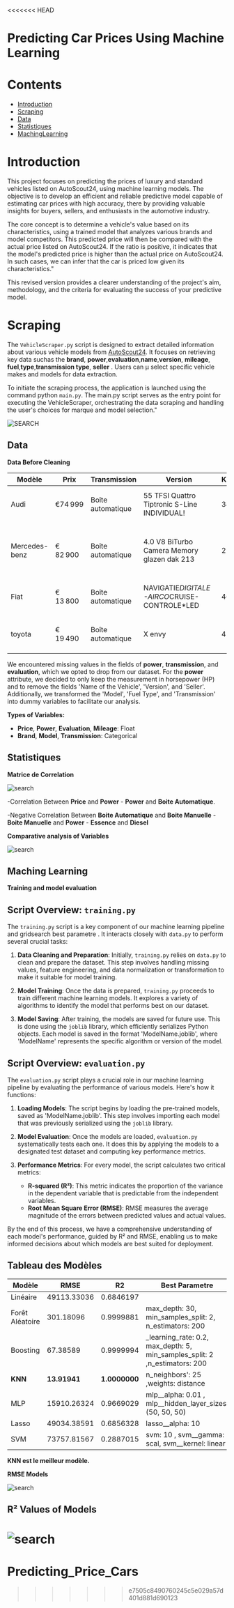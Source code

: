 <<<<<<< HEAD
# Predicting Car Prices Using Machine Learning

# Contents

* [Introduction](#Introduction)
* [Scraping](#Scraping)
* [Data](#Data)
* [Statistiques](#Statistiques)
* [MachingLearning](#MachingLearning)


# Introduction

This project focuses on predicting the prices of luxury and standard vehicles listed on AutoScout24, using machine learning models. The objective is to develop an efficient and reliable predictive model capable of estimating car prices with high accuracy, there by providing valuable insights for buyers, sellers, and enthusiasts in the automotive industry.

The core concept is to determine a vehicle's value based on its characteristics, using a trained model that analyzes various brands and model competitors. This predicted price will then be compared with the actual price listed on AutoScout24. If the ratio is positive, it indicates that the model's predicted price is higher than the actual price on AutoScout24. In such cases, we can infer that the car is priced low given its characteristics."

This revised version provides a clearer understanding of the project's aim, methodology, and the criteria for evaluating the success of your predictive model.

 


# Scraping

The `VehicleScraper.py` script is designed to extract detailed information about various vehicle models from [AutoScout24](https://www.autoscout24.be/fr/). It focuses on
 retrieving key data suchas the **brand**, **power**,**evaluation**,**name**,**version**, **mileage**, **fuel**,**type**,**transmission type**, **seller** . Users can µ
 select specific vehicle makes and models for data extraction.

To initiate the scraping process, the application is launched using the command python `main.py`. The main.py script serves as the entry point for 
executing the VehicleScraper, orchestrating the data scraping and handling the user's choices for marque and model selection."

![SEARCH](R/corr.PNG)




## Data 

**Data Before Cleaning**



| Modèle | Prix | Transmission | Version | Kilométrage | Carburant | Puissance | Évaluations | Vendeur | Nom de la Voiture | Date |
|--------|------|--------------|---------|-------------|-----------|-----------|-------------|---------|-------------------|------|
| Audi   | €74 999 | Boîte automatique | 55 TFSI Quattro Tiptronic S-Line INDIVIDUAL! | 34 000 km | Essence | 250 kW (340 CH) |  122  | Kristof D'herde • BE-9300 Aalst|Audi Q855 TFSI Quattro Tiptronic S-Line INDIVI  | 01/2021 |
| Mercedes-benz | € 82 900|Boîte automatique|4.0 V8 BiTurbo Camera Memory glazen dak 213|21 300 km |Essence | 340 kW (462 CH)|235|Placido Palermo • BE-5190 Jemeppe-sur-Sambre| 	Mercedes-Benz AMG GT4.0 V8 BiTurb|10/2016|
|Fiat| € 13 800 |Boîte automatique|NAVIGATIE*DIGITALE-AIRCO*CRUISE-CONTROLE*LED|46 546 km  |Essence |70 kW (95 CH)|179 |Philip Uyttendaele • BE-9340 Lede|Fiat TipoNAVIGATIE*DIGITALE-AIRCO*CRUISE-CONTR...|10/2016|
|toyota|€ 19 490|Boîte automatique|X envy|4 642 km|Essence |53 kW (72 CH)|2|Huseyin Mazibas • BE-1070 Anderlecht|Toyota Aygo XX envy|12/201_|


We encountered missing values in the fields of **power**, **transmission**, and **evaluation**, which we opted to drop from our dataset. For the **power** attribute, we decided to only keep the measurement in horsepower (HP) and to remove the fields 'Name of the Vehicle', 'Version', and 'Seller'. Additionally, we transformed the 'Model', 'Fuel Type', and 'Transmission' into dummy variables to facilitate our analysis.

 **Types of Variables:**

- **Price**, **Power**, **Evaluation**, **Mileage**: Float
- **Brand**, **Model**, **Transmission**: Categorical


## Statistiques 

**Matrice de Correlation**

![search](R/corr.PNG)

-Correlation Between **Price** and **Power** - **Power** and **Boite Automatique**.

-Negative Correlation Between **Boite Automatique** and **Boite Manuelle** - **Boite Manuelle** and **Power** - **Essence** and **Diesel** 


**Comparative analysis of Variables**


![search](R/vehiclecompare.png)




## Maching Learning 

**Training and model evaluation**

## Script Overview: `training.py`

The `training.py` script is a key component of our machine learning pipeline and gridsearch best parametre . It interacts closely with `data.py` to perform several crucial tasks:

1. **Data Cleaning and Preparation**: Initially, `training.py` relies on `data.py` to clean and prepare the dataset. This step involves handling missing values, feature engineering, and data normalization or transformation to make it suitable for model training.

2. **Model Training**: Once the data is prepared, `training.py` proceeds to train different machine learning models. It explores a variety of algorithms to identify the model that performs best on our dataset.

3. **Model Saving**: After training, the models are saved for future use. This is done using the `joblib` library, which efficiently serializes Python objects. Each model is saved in the format 'ModelName.joblib', where 'ModelName' represents the specific algorithm or version of the model.


## Script Overview: `evaluation.py`

The `evaluation.py` script plays a crucial role in our machine learning pipeline by evaluating the performance of various models. Here's how it functions:

1. **Loading Models**: The script begins by loading the pre-trained models, saved as 'ModelName.joblib'. This step involves importing each model that was previously serialized using the `joblib` library.

2. **Model Evaluation**: Once the models are loaded, `evaluation.py` systematically tests each one. It does this by applying the models to a designated test dataset and computing key performance metrics.

3. **Performance Metrics**: For every model, the script calculates two critical metrics: 
   - **R-squared (R²)**: This metric indicates the proportion of the variance in the dependent variable that is predictable from the independent variables.
   - **Root Mean Square Error (RMSE)**: RMSE measures the average magnitude of the errors between predicted values and actual values.

By the end of this process, we have a comprehensive understanding of each model's performance, guided by R² and RMSE, enabling us to make informed decisions about which models are best suited for deployment.



## Tableau des Modèles

| Modèle          | RMSE        | R2       |Best Parametre|
|-----------------|-------------|----------|--------------|
| Linéaire        | 49113.33036 | 0.6846197|               |
| Forêt Aléatoire | 301.18096   | 0.9999881|max_depth: 30, min_samples_split: 2, n_estimators: 200|
| Boosting        | 67.38589    | 0.9999994|_learning_rate: 0.2, max_depth: 5, min_samples_split: 2 ,n_estimators: 200|
| **KNN**         | **13.91941**| **1.0000000**|n_neighbors': 25 ,weights: distance|
| MLP             | 15910.26324 | 0.9669029|mlp__alpha: 0.01 , mlp__hidden_layer_sizes: (50, 50, 50)|
| Lasso           | 49034.38591 | 0.6856328| lasso__alpha: 10              |
| SVM             | 73757.81567 | 0.2887015|svm: 10 , svm__gamma: scal,  svm__kernel: linear|

**KNN est le meilleur modèle.**



**RMSE Models**


![search](R/modeles.png)


## R² Values of Models

![search](R/R2.png)
=======
# Predicting_Price_Cars
>>>>>>> e7505c8490760245c5e029a57d401d881d690123
